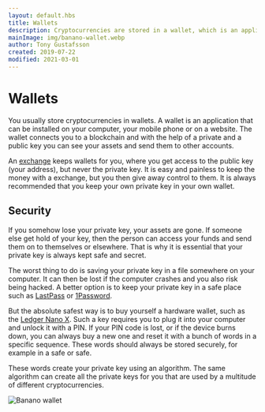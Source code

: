 ```yaml
---
layout: default.hbs
title: Wallets
description: Cryptocurrencies are stored in a wallet, which is an application that is protected with your private key, and allows you to send and receive the currency in question.
mainImage: img/banano-wallet.webp
author: Tony Gustafsson
created: 2019-07-22
modified: 2021-03-01
---
```


# Wallets

You usually store cryptocurrencies in wallets. A wallet is an application that can be installed on your computer, your mobile phone or on a website. The wallet connects you to a blockchain and with the help of a private and a public key you can see your assets and send them to other accounts.

An [exchange](/market/exchanges.html) keeps wallets for you, where you get access to the public key (your address), but never the private key. It is easy and painless to keep the money with a exchange, but you then give away control to them. It is always recommended that you keep your own private key in your own wallet.

## Security

If you somehow lose your private key, your assets are gone. If someone else get hold of your key, then the person can access your funds and send them on to themselves or elsewhere. That is why it is essential that your private key is always kept safe and secret.

The worst thing to do is saving your private key in a file somewhere on your computer. It can then be lost if the computer crashes and you also risk being hacked. A better option is to keep your private key in a safe place such as [LastPass](https://www.lastpass.com) or [1Password](https://www.1password.com).

But the absolute safest way is to buy yourself a hardware wallet, such as the [Ledger Nano X](https://shop.ledger.com/pages/ledger-nano-x). Such a key requires you to plug it into your computer and unlock it with a PIN. If your PIN code is lost, or if the device burns down, you can always buy a new one and reset it with a bunch of words in a specific sequence. These words should always be stored securely, for example in a safe or safe.

These words create your private key using an algorithm. The same algorithm can create all the private keys for you that are used by a multitude of different cryptocurrencies.

![Banano wallet](/img/banano-wallet.webp 'Banano wallet')
